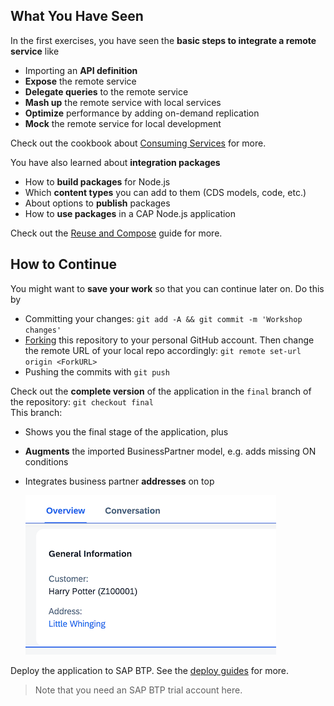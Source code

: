 ## What You Have Seen

In the first exercises, you have seen the **basic steps to integrate a remote service** like

- Importing an **API definition**
- **Expose** the remote service
- **Delegate queries** to the remote service
- **Mash up** the remote service with local services
- **Optimize** performance by adding on-demand replication
- **Mock** the remote service for local development

Check out the cookbook about [Consuming Services](https://cap.cloud.sap/docs/guides/using-services) for more.

You have also learned about **integration packages**

- How to **build packages** for Node.js
- Which **content types** you can add to them (CDS models, code, etc.)
- About options to **publish** packages
- How to **use packages** in a CAP Node.js application

Check out the [Reuse and Compose](https://cap.cloud.sap/docs/guides/extensibility/composition) guide for more.

## How to Continue

You might want to **save your work** so that you can continue later on.  Do this by

- Committing your changes: `git add -A && git commit -m 'Workshop changes'`
- [Forking](https://docs.github.com/en/get-started/quickstart/fork-a-repo#forking-a-repository) this repository to your personal GitHub account. Then change the remote URL of your local repo accordingly: `git remote set-url origin <ForkURL>`
- Pushing the commits with `git push`

Check out the **complete version** of the application in the `final` branch of the repository: `git checkout final` <br>
This branch:

- Shows you the final stage of the application, plus
- **Augments** the imported BusinessPartner model, e.g. adds missing ON conditions
- Integrates business partner **addresses** on top

  ![Customer with address](assets/address.png)

Deploy the application to SAP BTP.  See the [deploy guides](https://cap.cloud.sap/docs/guides/deployment/) for more.

> Note that you need an SAP BTP trial account here.
